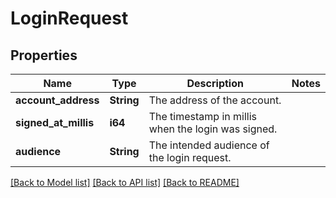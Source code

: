 # LoginRequest

## Properties

Name | Type | Description | Notes
------------ | ------------- | ------------- | -------------
**account_address** | **String** | The address of the account. | 
**signed_at_millis** | **i64** | The timestamp in millis when the login was signed. | 
**audience** | **String** | The intended audience of the login request. | 

[[Back to Model list]](../README.md#documentation-for-models) [[Back to API list]](../README.md#documentation-for-api-endpoints) [[Back to README]](../README.md)



